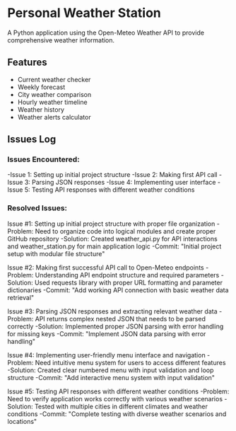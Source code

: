 # Personal Weather Station

A Python application using the Open-Meteo Weather API to provide comprehensive weather information.

## Features
- Current weather checker
- Weekly forecast
- City weather comparison  
- Hourly weather timeline
- Weather history
- Weather alerts calculator

## Issues Log

### Issues Encountered:
-Issue 1: Setting up initial project structure
-Issue 2: Making first API call
-Issue 3: Parsing JSON responses
-Issue 4: Implementing user interface
-Issue 5: Testing API responses with different weather conditions
### Resolved Issues:
Issue #1: Setting up initial project structure with proper file organization 
-Problem: Need to organize code into logical modules and create proper GitHub repository
-Solution: Created weather_api.py for API interactions and weather_station.py for main application logic
-Commit: "Initial project setup with modular file structure"

Issue #2: Making first successful API call to Open-Meteo endpoints 
-Problem: Understanding API endpoint structure and required parameters
-Solution: Used requests library with proper URL formatting and parameter dictionaries
-Commit: "Add working API connection with basic weather data retrieval"

Issue #3: Parsing JSON responses and extracting relevant weather data 
-Problem: API returns complex nested JSON that needs to be parsed correctly
-Solution: Implemented proper JSON parsing with error handling for missing keys
-Commit: "Implement JSON data parsing with error handling"

Issue #4: Implementing user-friendly menu interface and navigation 
-Problem: Need intuitive menu system for users to access different features
-Solution: Created clear numbered menu with input validation and loop structure
-Commit: "Add interactive menu system with input validation"

Issue #5: Testing API responses with different weather conditions 
-Problem: Need to verify application works correctly with various weather scenarios
-Solution: Tested with multiple cities in different climates and weather conditions
-Commit: "Complete testing with diverse weather scenarios and locations"


